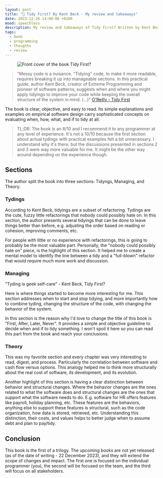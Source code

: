 ```yaml
---
layout: post
title: "🧹 Tidy First? By Kent Beck - My review and takeaways"
date: 2023-12-26 14:00:00 +0100
mood: speechless
description: My review and takeaways of Tidy First? Written by Kent Beck, creator of Extreme Programming and pioneer of software patterns, suggests when and where you might apply tidyings to improve your code while keeping the overall structure of the system in mind.
tags:
  - book
  - programming
  - thougths
  - review
---
```


<figure class="aligncenter">
  <img src="{{ "images/tidy_first.jpeg" | absolute_url }}" alt="Front cover of the book Tidy First?" />
</figure>

> "Messy code is a nuisance. "Tidying" code, to make it more readable, requires breaking it up into manageable sections. In this practical guide, author Kent Beck, creator of Extreme Programming and pioneer of software patterns, suggests when and where you might apply tidyings to improve your code while keeping the overall structure of the system in mind. (...)" [O'Reilly - Tidy First](https://www.oreilly.com/library/view/tidy-first/9781098151232/)

The book is clear, objective, and easy to read. Its simple explanations and examples on empirical software design carry sophisticated concepts on evaluating when, how, what, and if to tidy at all.

<!--more-->

> TL;DR: The book is an 8/10 and I recommend it to any programmer at any level of experience. It's not a 10/10 because the first section about actual tydings with practical examples felt a bit unnecessary. I understand why it's there, but the discussions presented in sections 2 and 3 were way more valuable for me. It might be the other way around depending on the experience though.

## Sections

The author split the book into three sections: Tidyngs, Managing, and Theory.

### Tydings

According to Kent Beck, tidyings are a subset of refactoring. Tydings are the cute, fuzzy little refactorings that nobody could possibly hate on. In this section, the author presents several tidyings that can be done to leave things better than before, e.g. adjusting the order based on reading or cohesion, improving comments, etc.

For people with little or no experience with refactorings, this is going to probably be the most valuable part.
Personally, the "nobody could possibly hate on" piece, is the highlight of this section. It helped me to create a mental model to identify the line between a tidy and a "full-blown" refactor that would require much more work and discussion.

### Managing

"Tyding is geek self-care" - Kent Beck, Tidy First?

Here is where things started to become more interesting for me. This section addresses when to start and stop tidying, and more importantly how to combine tyding, changing the structure of the code, with changing the behavior of the system.

In this section is the reason why I'd love to change the title of this book is "First, After, Later, Never". It provides a simple and objective guideline to decide when and if to tidy something. I won't spoil it here so you can read this part from the book and reach your conclusions.

### Theory

This was my favorite section and every chapter was very interesting to read, digest, and process. Particularly the correlation between software and cash flow versus options. This analogy helped me to think more structurally about the real cost of software, its development, and its evolution.

Another highlight of this section is having a clear distinction between behavior and structural changes. Where the behavior changes are the ones related to what the software does and structural changes are the ones that support what the software needs to do. E.g. software for HR offers features like payroll, holiday planning, etc. These features are the behaviors, anything else to support these features is structural, such as the code organization, how data is stored, retrieved, etc. Understanding this distinction, their costs, and values helps to better judge when to assume debt and plan to pay/tidy.

## Conclusion

This book is the first of a trilogy. The upcoming books are not yet released (as of the date of writing - 22 December 2023), and they will extend the scope of changes and impact. The first one is focused on the individual programmer (you), the second will be focused on the team, and the third will focus on all stakeholders.

